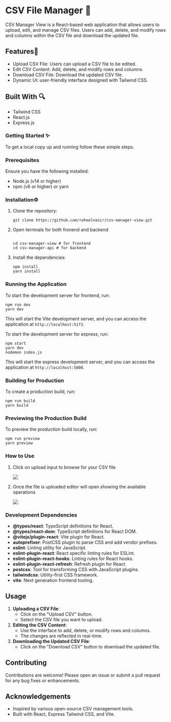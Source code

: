 <h1>CSV File Manager 📁 </h1>
<p>CSV Manager View is a React-based web application that allows users to upload, edit, and manage CSV files. Users can add, delete, and modify rows and columns within the CSV file and download the updated file.
</p>


<h2>Features🌟 </h2>
<ul>
  <li>
Upload CSV File: Users can upload a CSV file to be edited.
  </li>
  <li>
Edit CSV Content: Add, delete, and modify rows and columns.
  </li>
   <li>
Download CSV File: Download the updated CSV file.
  </li>
   <li>
Dynamic UI: user-friendly interface designed with Tailwind CSS.
  </li>
</ul>
<h2> Built With 🔍</h2>

<ul>
  <li>
    Tailwind CSS
  </li>
  <li>
    React.js
  </li>
   <li>
    Express.js
  </li>
  
</ul>


<h3>Getting Started ✨</h3>
<p>
  To get a local copy up and running follow these simple steps.
</p>
<h3>Prerequisites</h3>
<p>Ensure you have the following installed:</p>
<ul>
<li>Node.js (v14 or higher)</li>
<li>npm (v6 or higher) or yarn</li>
</ul>
<h3>Installation⚙️</h3>
<ol>
<li>Clone the repository:</li>

<pre><code>git clone https://github.com/raheelnasir/csv-manager-view.git</code></pre>
<li>Open termnals for both fronend and backend</li>

<pre><code>
cd csv-manager-view # for frontend
cd csv-manager-api # for backend
</code></pre>

<li>Install the dependencies:</li>
<pre><code>npm install
yarn install</code></pre>
</ol>

<h3>Running the Application</h3>
<p>To start the development server for frontend, run:</p>
<pre><code>npm run dev
yarn dev</code></pre>
<p>This will start the Vite development server, and you can access the application at <code>http://localhost:5173</code>.</p>

<p>To start the development server for express, run:</p>

<pre><code>npm start
yarn dev
nodemon index.js
</code></pre>
<p>This will start the express development server, and you can access the application at <code>http://localhost:5000</code>.</p>


<h3>Building for Production</h3>
<p>To create a production build, run:</p>
<pre><code>npm run build
yarn build</code></pre>
<h3>Previewing the Production Build</h3>
<p>To preview the production build locally, run:</p>
<pre><code>npm run preview
yarn preview</code></pre>
<h3>How to Use</h3>
<ol>
<li>
<p>Click on upload input to browse for your CSV file</p>
<img src="https://github.com/raheelnasir/csv-manager/assets/141431617/cb550f83-fe10-4ef5-a82d-84e05befeb35"/> 
</li>
<li>
<p>Once the file is uploaded  editor will open showing the available operations</p>
<img src="https://github.com/raheelnasir/csv-manager/assets/141431617/0e736890-a97d-40fb-880a-a347f58ed3fe" />
</li>
</ol>
<h3>Development Dependencies</h3>
<ul>
<li><strong>@types/react</strong>: TypeScript definitions for React.</li>
<li><strong>@types/react-dom</strong>: TypeScript definitions for React DOM.</li>
<li><strong>@vitejs/plugin-react</strong>: Vite plugin for React.</li>
<li><strong>autoprefixer</strong>: PostCSS plugin to parse CSS and add vendor prefixes.</li>
<li><strong>eslint</strong>: Linting utility for JavaScript.</li>
<li><strong>eslint-plugin-react</strong>: React specific linting rules for ESLint.</li>
<li><strong>eslint-plugin-react-hooks</strong>: Linting rules for React hooks.</li>
<li><strong>eslint-plugin-react-refresh</strong>: Refresh plugin for React.</li>
<li><strong>postcss</strong>: Tool for transforming CSS with JavaScript plugins.</li>
<li><strong>tailwindcss</strong>: Utility-first CSS framework.</li>
<li><strong>vite</strong>: Next generation frontend tooling.</li>
</ul>

<h2>Usage</h2>
<ol>
<li><strong>Uploading a CSV File</strong>: <ul><li>Click on the "Upload CSV" button.</li><li>Select the CSV file you want to upload.</li></ul></li>
<li><strong>Editing the CSV Content</strong>: <ul><li>Use the interface to add, delete, or modify rows and columns.</li><li>The changes are reflected in real-time.</li></ul></li>
<li><strong>Downloading the Updated CSV File</strong>: <ul><li>Click on the "Download CSV" button to download the updated file.</li></ul></li>
</ol>
<h2>Contributing</h2>
<p>Contributions are welcome! Please open an issue or submit a pull request for any bug fixes or enhancements.</p>

<h2>Acknowledgements</h2>
<ul>
<li>Inspired by various open-source CSV management tools.</li>
<li>Built with React, Express Tailwind CSS, and Vite.</li>
</ul>

